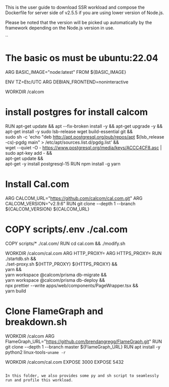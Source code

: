 This is the user guide to download SSR workload and compose the Dockerfile for server side of v2.5.5 if you are using lower version of Node.js.

Please be noted that the version will be picked up automatically by the framework depending on the Node.js version in use.

``
# The basic os must be ubuntu:22.04
ARG BASIC_IMAGE="node:latest"
FROM ${BASIC_IMAGE}

ENV TZ=Etc/UTC
ARG DEBIAN_FRONTEND=noninteractive

WORKDIR /calcom

# install postgres for install calcom
RUN apt-get update && apt --fix-broken install -y && apt-get upgrade -y && \
    apt-get install -y sudo lsb-release wget build-essential git && \
    sudo sh -c 'echo "deb http://apt.postgresql.org/pub/repos/apt $(lsb_release -cs)-pgdg main" > /etc/apt/sources.list.d/pgdg.list' && \
    wget --quiet -O - https://www.postgresql.org/media/keys/ACCC4CF8.asc | sudo apt-key add - && \
    apt-get update && \
    apt-get -y install postgresql-15
RUN npm install -g yarn

# Install Cal.com
ARG CALCOM_URL="https://github.com/calcom/cal.com.git"
ARG CALCOM_VERSION="v2.9.6"
RUN git clone --depth 1 --branch ${CALCOM_VERSION} ${CALCOM_URL}

# COPY scripts/.env ./cal.com
COPY scripts/* ./cal.com/
RUN cd cal.com && ./modify.sh

WORKDIR /calcom/cal.com
ARG HTTP_PROXY=
ARG HTTPS_PROXY=
RUN ./startdb.sh && \
    ./set-proxy.sh ${HTTP_PROXY} ${HTTPS_PROXY} && \
    yarn && \
    yarn workspace @calcom/prisma db-migrate && \
    yarn workspace @calcom/prisma db-deploy && \
    npx prettier --write apps/web/components/PageWrapper.tsx && \
    yarn build

# Clone FlameGraph and breakdown.sh
WORKDIR /calcom
ARG FlameGraph_URL="https://github.com/brendangregg/FlameGraph.git"
RUN git clone --depth 1 --branch master ${FlameGraph_URL}
RUN apt install -y python2 linux-tools-`uname -r`

WORKDIR /calcom/cal.com
EXPOSE 3000
EXPOSE 5432

```

In this folder, we also provides some py and sh script to seamlessly run and profile this workload.